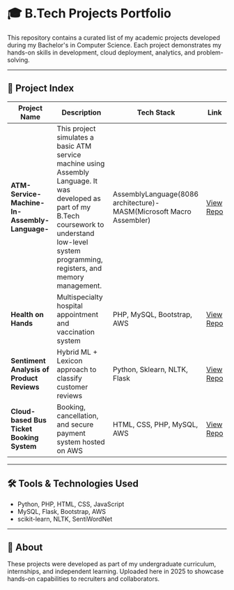 # 🎓 B.Tech Projects Portfolio

This repository contains a curated list of my academic projects developed during my Bachelor's in Computer Science. Each project demonstrates my hands-on skills in development, cloud deployment, analytics, and problem-solving.

---

## 🧩 Project Index

| Project Name | Description | Tech Stack | Link |
|--------------|-------------|------------|------|
| **ATM-Service-Machine-In-Assembly-Language-** | This project simulates a basic ATM service machine using Assembly Language. It was developed as part of my B.Tech coursework to understand low-level system programming, registers, and memory management.| AssemblyLanguage(8086 architecture)- MASM(Microsoft Macro Assembler)  |[View Repo](https://github.com/suryanellutla555/ATM-Service-Machine-In-Assembly-Language-) |
| **Health on Hands** | Multispecialty hospital appointment and vaccination system | PHP, MySQL, Bootstrap, AWS | [View Repo](https://github.com/your-username/health-on-hands) |
| **Sentiment Analysis of Product Reviews** | Hybrid ML + Lexicon approach to classify customer reviews | Python, Sklearn, NLTK, Flask | [View Repo](https://github.com/your-username/sentiment-analysis) |
| **Cloud-based Bus Ticket Booking System** | Booking, cancellation, and secure payment system hosted on AWS | HTML, CSS, PHP, MySQL, AWS | [View Repo](https://github.com/your-username/bus-booking-system) |

---

## 🛠️ Tools & Technologies Used

- Python, PHP, HTML, CSS, JavaScript
- MySQL, Flask, Bootstrap, AWS
- scikit-learn, NLTK, SentiWordNet

---

## 📌 About

These projects were developed as part of my undergraduate curriculum, internships, and independent learning. Uploaded here in 2025 to showcase hands-on capabilities to recruiters and collaborators.
